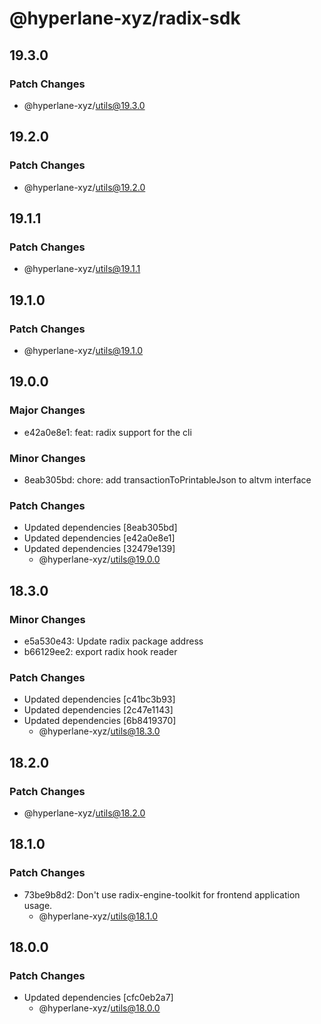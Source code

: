 # @hyperlane-xyz/radix-sdk

## 19.3.0

### Patch Changes

- @hyperlane-xyz/utils@19.3.0

## 19.2.0

### Patch Changes

- @hyperlane-xyz/utils@19.2.0

## 19.1.1

### Patch Changes

- @hyperlane-xyz/utils@19.1.1

## 19.1.0

### Patch Changes

- @hyperlane-xyz/utils@19.1.0

## 19.0.0

### Major Changes

- e42a0e8e1: feat: radix support for the cli

### Minor Changes

- 8eab305bd: chore: add transactionToPrintableJson to altvm interface

### Patch Changes

- Updated dependencies [8eab305bd]
- Updated dependencies [e42a0e8e1]
- Updated dependencies [32479e139]
  - @hyperlane-xyz/utils@19.0.0

## 18.3.0

### Minor Changes

- e5a530e43: Update radix package address
- b66129ee2: export radix hook reader

### Patch Changes

- Updated dependencies [c41bc3b93]
- Updated dependencies [2c47e1143]
- Updated dependencies [6b8419370]
  - @hyperlane-xyz/utils@18.3.0

## 18.2.0

### Patch Changes

- @hyperlane-xyz/utils@18.2.0

## 18.1.0

### Patch Changes

- 73be9b8d2: Don't use radix-engine-toolkit for frontend application usage.
  - @hyperlane-xyz/utils@18.1.0

## 18.0.0

### Patch Changes

- Updated dependencies [cfc0eb2a7]
  - @hyperlane-xyz/utils@18.0.0
